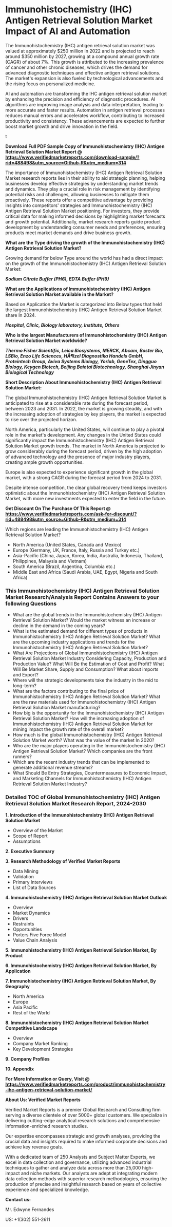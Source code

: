 <meta name="title" content="Global  Immunohistochemistry (IHC) Antigen Retrieval Solution Market Impact of AI and Automation"><meta name="description" content="  The Immunohistochemistry (IHC) antigen retrieval solution market was valued at approximately $250 million in 2022 and is projected to reach around $350 million by 20"><meta name="title" content=" Immunohistochemistry (IHC) Antigen Retrieval Solution Market Size, Share, Scope, Trends, Growth, Opportunities, Analysis, Forecast"> <h1>Immunohistochemistry (IHC) Antigen Retrieval Solution Market Impact of AI and Automation</h1> <p>The Immunohistochemistry (IHC) antigen retrieval solution market was valued at approximately $250 million in 2022 and is projected to reach around $350 million by 2027, growing at a compound annual growth rate (CAGR) of about 7%. This growth is attributed to the increasing prevalence of cancer and other chronic diseases, which drives the demand for advanced diagnostic techniques and effective antigen retrieval solutions. The market's expansion is also fueled by technological advancements and the rising focus on personalized medicine.</p> <p>AI and automation are transforming the IHC antigen retrieval solution market by enhancing the precision and efficiency of diagnostic procedures. AI algorithms are improving image analysis and data interpretation, leading to more accurate and faster results. Automation in antigen retrieval processes reduces manual errors and accelerates workflow, contributing to increased productivity and consistency. These advancements are expected to further boost market growth and drive innovation in the field.</p> t</p><p id="" class=""><strong>Download Full PDF Sample Copy of Immunohistochemistry (IHC) Antigen Retrieval Solution Market Report @ <a href="https://www.verifiedmarketreports.com/download-sample/?rid=488498&utm_source=Github-R&utm_medium=314" target="_blank">https://www.verifiedmarketreports.com/download-sample/?rid=488498&utm_source=Github-R&utm_medium=314</a></strong></p><p>The importance of&nbsp;Immunohistochemistry (IHC) Antigen Retrieval Solution Market research reports lies in their ability to aid strategic planning, helping businesses develop effective strategies by understanding market trends and dynamics. They play a crucial role in risk management by identifying potential risks and challenges, allowing businesses to mitigate them proactively. These reports offer a competitive advantage by providing insights into competitors' strategies and Immunohistochemistry (IHC) Antigen Retrieval Solution Market positioning. For investors, they provide critical data for making informed decisions by highlighting market forecasts and growth potential. Additionally, market research reports guide product development by understanding consumer needs and preferences, ensuring products meet market demands and drive business growth.</p><p><strong>What are the&nbsp;Type driving the growth of the Immunohistochemistry (IHC) Antigen Retrieval Solution Market?</strong></p><p id="" class="">Growing demand for below Type around the world has had a direct impact on the growth of the Immunohistochemistry (IHC) Antigen Retrieval Solution Market:</p><em><strong>Sodium Citrate Buffer (PH6), EDTA Buffer (PH9)</strong></em></p><strong>What are the&nbsp;Applications&nbsp;of Immunohistochemistry (IHC) Antigen Retrieval Solution Market available in the Market?</strong></p><p id="" class="">Based on Application the Market is categorized into Below types that held the largest Immunohistochemistry (IHC) Antigen Retrieval Solution Market share In 2024.</p><em><strong>Hospital, Clinic, Biology laboratory, Institute, Others</strong></em></p><strong>Who is the largest Manufacturers of Immunohistochemistry (IHC) Antigen Retrieval Solution Market worldwide?</strong></p><p><em><strong>Thermo Fisher Scientific, Leica Biosystems, MERCK, Abcam, Boster Bio, LSBio, Enzo Life Sciences, HÃ¶lzel Diagnostika Handels GmbH, Proteintech Group, Aviva Systems Biology, Yorlab, GeneTex, Dingguo Biology, Keygen Biotech, Beijing Baiotai Biotechnology, Shanghai Jinyan Biological Technology</strong></em></p><p id="" class=""><strong>Short Description About Immunohistochemistry (IHC) Antigen Retrieval Solution Market:</strong></p><p>The global Immunohistochemistry (IHC) Antigen Retrieval Solution Market is anticipated to rise at a considerable rate during the forecast period, between 2023 and 2031. In 2022, the market is growing steadily, and with the increasing adoption of strategies by key players, the market is expected to rise over the projected horizon.</p><p>North America, particularly the United States, will continue to play a pivotal role in the market's development. Any changes in the United States could significantly impact the Immunohistochemistry (IHC) Antigen Retrieval Solution Market growth trends. The market in North America is projected to grow considerably during the forecast period, driven by the high adoption of advanced technology and the presence of major industry players, creating ample growth opportunities.</p><p>Europe is also expected to experience significant growth in the global market, with a strong CAGR during the forecast period from 2024 to 2031.</p><p>Despite intense competition, the clear global recovery trend keeps investors optimistic about the Immunohistochemistry (IHC) Antigen Retrieval Solution Market, with more new investments expected to enter the field in the future.</p><p id="" class=""><strong>Get Discount On The Purchase Of This Report @ <a href="https://www.verifiedmarketreports.com/ask-for-discount/?rid=488498&utm_source=Github-R&utm_medium=314" target="_blank">https://www.verifiedmarketreports.com/ask-for-discount/?rid=488498&utm_source=Github-R&utm_medium=314</a></strong></p>Which regions are leading the Immunohistochemistry (IHC) Antigen Retrieval Solution Market?</p><ul><li>North America (United States, Canada and Mexico)</li><li>Europe (Germany, UK, France, Italy, Russia and Turkey etc.)</li><li>Asia-Pacific (China, Japan, Korea, India, Australia, Indonesia, Thailand, Philippines, Malaysia and Vietnam)</li><li>South America (Brazil, Argentina, Columbia etc.)</li><li>Middle East and Africa (Saudi Arabia, UAE, Egypt, Nigeria and South Africa)</li></ul><h3 id="" class="">This Immunohistochemistry (IHC) Antigen Retrieval Solution Market Research/Analysis Report Contains Answers to your following Questions</h3><ul><li>What are the global trends in the Immunohistochemistry (IHC) Antigen Retrieval Solution Market? Would the market witness an increase or decline in the demand in the coming years?</li><li>What is the estimated demand for different types of products in Immunohistochemistry (IHC) Antigen Retrieval Solution Market? What are the upcoming industry applications and trends for the Immunohistochemistry (IHC) Antigen Retrieval Solution Market?</li><li>What Are Projections of Global Immunohistochemistry (IHC) Antigen Retrieval Solution Market Industry Considering Capacity, Production and Production Value? What Will Be the Estimation of Cost and Profit? What Will Be Market Share, Supply and Consumption? What about imports and Export?</li><li>Where will the strategic developments take the industry in the mid to long-term?</li><li>What are the factors contributing to the final price of Immunohistochemistry (IHC) Antigen Retrieval Solution Market? What are the raw materials used for Immunohistochemistry (IHC) Antigen Retrieval Solution Market manufacturing?</li><li>How big is the opportunity for the Immunohistochemistry (IHC) Antigen Retrieval Solution Market? How will the increasing adoption of Immunohistochemistry (IHC) Antigen Retrieval Solution Market for mining impact the growth rate of the overall market?</li><li>How much is the global Immunohistochemistry (IHC) Antigen Retrieval Solution Market worth? What was the value of the market In 2020?</li><li>Who are the major players operating in the Immunohistochemistry (IHC) Antigen Retrieval Solution Market? Which companies are the front runners?</li><li>Which are the recent industry trends that can be implemented to generate additional revenue streams?</li><li>What Should Be Entry Strategies, Countermeasures to Economic Impact, and Marketing Channels for Immunohistochemistry (IHC) Antigen Retrieval Solution Market Industry?</li></ul><h3 id="" class="">Detailed TOC of Global Immunohistochemistry (IHC) Antigen Retrieval Solution Market Research Report, 2024-2030</h3><p id="" class=""><strong>1. Introduction of the Immunohistochemistry (IHC) Antigen Retrieval Solution Market</strong></p><ul><li>Overview of the Market</li><li>Scope of Report</li><li>Assumptions</li></ul><p id="" class=""><strong>2. Executive Summary</strong></p><p id="" class=""><strong>3. Research Methodology of Verified Market Reports</strong></p><ul><li>Data Mining</li><li>Validation</li><li>Primary Interviews</li><li>List of Data Sources</li></ul><p id="" class=""><strong>4. Immunohistochemistry (IHC) Antigen Retrieval Solution Market Outlook</strong></p><ul><li>Overview</li><li>Market Dynamics</li><li>Drivers</li><li>Restraints</li><li>Opportunities</li><li>Porters Five Force Model</li><li>Value Chain Analysis</li></ul><p id="" class=""><strong>5. Immunohistochemistry (IHC) Antigen Retrieval Solution Market, By Product</strong></p><p id="" class=""><strong>6. Immunohistochemistry (IHC) Antigen Retrieval Solution Market, By Application</strong></p><p id="" class=""><strong>7. Immunohistochemistry (IHC) Antigen Retrieval Solution Market, By Geography</strong></p><ul><li>North America</li><li>Europe</li><li>Asia Pacific</li><li>Rest of the World</li></ul><p id="" class=""><strong>8. Immunohistochemistry (IHC) Antigen Retrieval Solution Market Competitive Landscape</strong></p><ul><li>Overview</li><li>Company Market Ranking</li><li>Key Development Strategies</li></ul><p id="" class=""><strong>9. Company Profiles</strong></p><p id="" class=""><strong>10. Appendix</strong></p><p id="" class=""><strong>For More Information or Query, Visit @ <a href="https://www.verifiedmarketreports.com/product/immunohistochemistry-ihc-antigen-retrieval-solution-market/" target="_blank">https://www.verifiedmarketreports.com/product/immunohistochemistry-ihc-antigen-retrieval-solution-market/</a></strong></p><p id="" class=""><strong>About Us: Verified Market Reports</strong></p><p id="" class="">Verified Market Reports is a premier Global Research and Consulting firm serving a diverse clientele of over 5000+ global customers. We specialize in delivering cutting-edge analytical research solutions and comprehensive information-enriched research studies.</p><p id="" class="">Our expertise encompasses strategic and growth analyses, providing the crucial data and insights required to make informed corporate decisions and achieve key revenue goals.</p><p id="" class="">With a dedicated team of 250 Analysts and Subject Matter Experts, we excel in data collection and governance, utilizing advanced industrial techniques to gather and analyze data across more than 25,000 high-impact and niche markets. Our analysts are adept at integrating modern data collection methods with superior research methodologies, ensuring the production of precise and insightful research based on years of collective experience and specialized knowledge.</p><p id="" class=""><strong>Contact us:</strong></p><p id="" class="">Mr. Edwyne Fernandes</p><p id="" class="">US: +1(302) 551-2611</p>